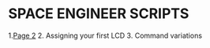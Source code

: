 # SPACE ENGINEER SCRIPTS

1.<a href="initialsetup.md">Page 2</a>
2. Assigning your first LCD
3. Command variations
